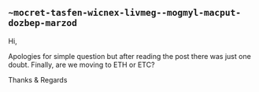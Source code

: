 ## `~mocret-tasfen-wicnex-livmeg--mogmyl-macput-dozbep-marzod`
Hi,

Apologies for simple question but after reading the post there was just one doubt.
Finally, are we moving to ETH or ETC?

Thanks & Regards